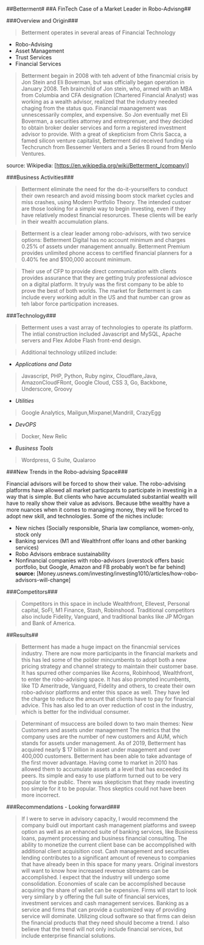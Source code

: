 ##Betterment#
##A FinTech Case of a Market Leader in Robo-Advisng##

###Overview and Origin###
> Betterment operates in several areas of Financial Technology
- Robo-Advising
- Asset Management
- Trust Services
- Financial Services

> Betterment begain in 2008 with teh advent of bthe financmial crisis by Jon Stein and Eli Boverman, but was officially began operation in January 2008. Teh brainchild of Jon stein, who, armed with an MBA from Columbia and CFA designation (Chartered Financial Analyst) was working as a wealth advisor, realized that the industry needed chaging from the status quo. Financial maanagement was unnescessarily complex, and expensive. So Jon eventually met Eli Boverman, a securities attorney and entreprenuer, and they decided to obtain broker dealer services and form a registered investment advisor to provide.
> With a great of skepticism from Chris Sacca, a famed silicon venture capitalist, Betterment did received funding via Techcrunch from Bessemer Venters and a Series B round from Menlo Ventures.

source: Wikipedia: [https://en.wikipedia.org/wiki/Betterment_(company)]

###Business Activities###

> Betterment eliminate the need for the do-it-yourselfers to conduct their own research and avoid missing boom stock market cycles and miss crashes, using Modern Portfolio Theory. The intended custoer are those looking for a simple way to begin investing, even if they have relatively modest financial resorurces. These clients will be early in their wealth accumulation plans.

>Betterment is a clear leader among robo-advisors, with two service options: Betterment Digital has no account minimum and charges 0.25% of assets under management annually. Betterment Premium provides unlimited phone access to certified financial planners for a 0.40% fee and $100,000 account minimum.

> Their use of CFP to provide direct communication with clients provides assurance that they are getting truly professional adviosce on a digital platform. It tryuly was the first company to be able to prove the best of both worlds. The market for Betterment is can include every working adult in the US and that number can grow as teh labor force participation increases.

###Technology###
> Betterment uses a vast array of technologies to operate its platform.  The intial construction included Javascript and MySQL, Apache servers and Flex Adobe Flash front-end design.

> Additional technology utilized include:

- *Applications and Data*
> Javascript, PHP, Python, Ruby nginx, Cloudflare,Java, AmazonCloudFRont, Google Cloud, CSS 3, Go, Backbone, Underscore, Groovy

- *Utilities*
> Google Analytics, Mailgun,Mixpanel,Mandrill, CrazyEgg

- *DevOPS*
> Docker, New Relic

- *Business Tools*
> Wordpress, G Suite, Qualaroo

###New Trends in the Robo-advising Space###

Financial advisors will be forced to show their value. The robo-advising platforms have allowed all market particpants to participate in investinig in a way that is simple. But clients who have accumulated substantial wealth will have to really show their value as advisors. Because bthe wealthy have a more nuances when it comes to managimg money, they will be forced to adopt new skill, and technologies. Some of the niches include:

- New niches (Socially responsible, Sharia law compliance, women-only, stock only 
- Banking services (M1 and Wealthfront offer loans and other banking services) 
- Robo Advisors embrace sustainability
- Nonfinancial companies with robo-advisors (overstock offers basic portfolio, but Google, Amazon and FB probably won’t be far behind)
**source:** [Money.usnews.com/investing/investing1010/articles/how-robo-advisors-will-change]

###Competitors###
> Competitors in this space in include Wealthfront, Ellevest, Personal capital, SoFI, M1 Finance, Stash, Robinshood. Traditional competitors also include Fidelity, Vanguard, and traditional banks like JP MOrgan and Bank of America.


##Results##

> Betterment has made a huge impact on the financmial services industry. There are now more participants in the financial markets and this has led some of the polder mincumbents to adopt both a new pricing strategy and channel strategy to maintain their customer base.  It has spurred other companies like Acorns, Robinhood, Wealthfront, to enter the robo-advising space. It has also prompted incumbents, like TD Ameritrade, Vanguard, Fidelity and others, to create their own robo-advisor platforms and enter this space as well. 
 They have led the charge to reduce the amount that clients have to pay for financial advice. This has also led to an over reduction of cost in the industry, which is better for the individual consumer. 

> Determinant of msuccess are boiled down to two main themes: New Customers and assets under management
The metrics that the company uses are the number of new customers and AUM, which stands for assets under management.
As of 2019, Betterment has acquired nearly $ 17 billion in asset under maagement and over 400,000 customers.
Betterment has been able to take advantage of the first mover advantage. Having come to market in 2010 has allowed them to accumulate assets at a level that has exceeded its peers. Its simple and easy to use platform turned out to be very popular to the public. There was skepticism that they made investing too simple for it to be popular. Thos skeptics could not have been more incorrect. 

###Recommendations - Looking forward###

> If I were to serve in advisory capacity, I would recommend the company buidl out important cash management platforms and sweep option as well as an enhanced suite of banking services, like Business loans, payment processing and business financial consulting. The ability to monetize the current client base can be accompplished with additional client acquisition cost. Cash management and securities lending contributes to a significant amount of reveneus to companies that have already been in this space for many years.  Original investors will want to know how increased revenue sbtreams can be accomplished.
> I expect that the industry will undergo some consolidation. Economies of scale can be accomplished because acquiring the share of wallet can be expensive. Firms will start to look very similary b y offering the full suite of financial services, investment services and cash management services.
> Banking as a service and firms that can provide a customized way of providing service will dominate. Utilizing cloud software so that firms can deisn the financial products that they need should become a trend. I also believe that the trend will not only include financial services, but include enterprise financial solutions. 


